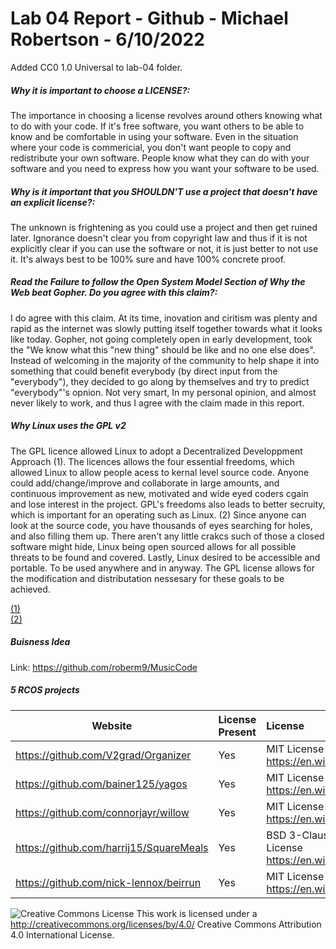 # Lab 04 Report - Github - Michael Robertson - 6/10/2022  


Added CC0 1.0 Universal to lab-04 folder.  

##### Why it is important to choose a LICENSE?:    
The importance in choosing a license revolves around others knowing what to do with your code.
If it's free software, you want others to be able to know and be comfortable in using your software.
Even in the situation where your code is commericial, you don't want people to copy and redistribute your own software.
People know what they can do with your software and you need to express how you want your software to be used.  


##### Why is it important that you SHOULDN'T use a project that doesn't have an explicit license?:    
The unknown is frightening as you could use a project and then get ruined later.
Ignorance doesn't clear you from copyright law and thus if it is not explicitly clear if you can use the software or not, it is just better to not use it.
It's always best to be 100% sure and have 100% concrete proof.


##### Read the Failure to follow the Open System Model Section of Why the Web beat Gopher. Do you agree with this claim?:    
I do agree with this claim. At its time, inovation and ciritism was plenty and rapid as the internet was slowly putting itself together towards what it looks like today.
Gopher, not going completely open in early development, took the "We know what this "new thing" should be like and no one else does".
Instead of welcoming in the majority of the community to help shape it into something that could benefit everybody (by direct input from the "everybody"), they decided to go along by themselves and try to predict "everybody"'s opnion.
Not very smart, In my personal opinion, and almost never likely to work, and thus I agree with the claim made in this report.

##### Why Linux uses the GPL v2
The GPL licence allowed Linux to adopt a Decentralized Developpment Approach (1).
The licences allows the four essential freedoms, which allowed Linux to allow people acess to kernal level source code.
Anyone could add/change/improve and collaborate in large amounts, and continuous improvement as new, motivated and wide eyed coders cgain and lose interest in the project. 
GPL's freedoms also leads to better secruity, which is important for an operating such as Linux. (2) Since anyone can look at the source code, you have thousands of eyes searching for holes, and also filling them up. 
There aren't any little crakcs such of those a closed software might hide, Linux being open sourced allows for all possible threats to be found and covered. 
Lastly, Linux desired to be accessible and portable. To be used anywhere and in anyway. The GPL license allows for the modification and distributation nessesary for these goals to be achieved.   

[(1)](https://www.channelfutures.com/open-source/open-source-history-why-did-linux-succeed)  
[(2)](https://www.makeuseof.com/tag/linux-great-open-source-operating-system/)   

##### Buisness Idea
Link:  https://github.com/roberm9/MusicCode  

##### 5 RCOS projects
Website | License Present | License
---------|:----------|:-------
https://github.com/V2grad/Organizer | Yes | MIT License https://en.wikipedia.org/wiki/MIT_License
https://github.com/bainer125/yagos | Yes | MIT License https://en.wikipedia.org/wiki/MIT_License
https://github.com/connorjayr/willow | Yes |  MIT License https://en.wikipedia.org/wiki/MIT_License
https://github.com/harrij15/SquareMeals | Yes | BSD 3-Clause "New" or "Revised" License https://en.wikipedia.org/wiki/BSD_licenses
https://github.com/nick-lennox/beirrun | Yes |  MIT License https://en.wikipedia.org/wiki/MIT_License




![Creative Commons License](https://i.creativecommons.org/l/by/4.0/88x31.png) This work is licensed under a http://creativecommons.org/licenses/by/4.0/ Creative Commons Attribution 4.0 International License.
